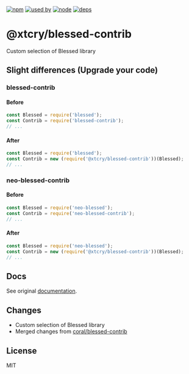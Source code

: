 [![npm][npm]][npm-url]
[![used by][used-by]][npm-url]
[![node][node]][node-url]
[![deps][deps]][deps-url]

# @xtcry/blessed-contrib
Custom selection of Blessed library

## Slight differences (Upgrade your code)

### blessed-contrib
#### Before

```js
const Blessed = require('blessed');
const Contrib = require('blessed-contrib');
// ...
```

#### After

```js
const Blessed = require('blessed');
const Contrib = new (require('@xtcry/blessed-contrib'))(Blessed);
// ...
```

### neo-blessed-contrib
#### Before
```js
const Blessed = require('neo-blessed');
const Contrib = require('neo-blessed-contrib');
// ...
```

#### After

```js
const Blessed = require('neo-blessed');
const Contrib = new (require('@xtcry/blessed-contrib'))(Blessed);
// ...
```


## Docs

See original [documentation](https://github.com/yaronn/blessed-contrib#blessed-contrib).

## Changes

- Custom selection of Blessed library
- Merged changes from [coral/blessed-contrib](https://github.com/coral/blessed-contrib)

## License

MIT



[npm]: https://img.shields.io/npm/v/@xtcry/blessed.svg?style=flat-square
[used-by]: https://img.shields.io/npm/dt/@xtcry/blessed?label=used%20by&style=flat-square
[npm-url]: https://npmjs.com/package/@xtcry/blessed

[node]: https://img.shields.io/node/v/@xtcry/blessed.svg?style=flat-square
[node-url]: https://nodejs.org

[deps]: https://david-dm.org/xTCry/blessed.svg?style=flat-square
[deps-url]: https://david-dm.org/xTCry/blessed